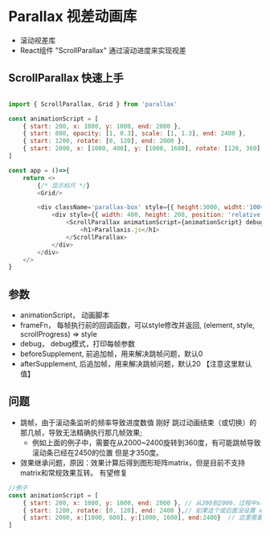 # Parallax 视差动画库
- 滚动视差库
- React组件 "ScrollParallax" 通过滚动进度来实现视差

## ScrollParallax 快速上手


```js

import { ScrollParallax, Grid } from 'parallax'

const animationScript = [
    { start: 200, x: 1000, y: 1000, end: 2000 },
    { start: 800, opacity: [1, 0.3], scale: [1, 1.3], end: 2400 },
    { start: 1200, rotate: [0, 120], end: 2000 },
    { start: 2000, x: [1000, 400], y: [1000, 1600], rotate: [120, 360], end: 2400 },
]

const app = ()=>{
    return <>
        {/* 显示标尺 */}
        <Grid/>

        <div className='parallax-box' style={{ height:3000, widht:'100vw', position:'relative' }}>
            <div style={{ width: 400, height: 200, position: 'relative', top: 800 }}>
                <ScrollParallax animationScript={animationScript} debug={false}>
                    <h1>Parallaxis.js</h1>
                </ScrollParallax>
            </div>
        </div>
    </>
}
```

## 参数

- animationScript， 动画脚本
- frameFn， 每帧执行前的回调函数，可以style修改并返回,  (element, style, scrollProgress) => style
- debug， debug模式，打印每帧参数
- beforeSupplement, 前追加帧，用来解决跳帧问题，默认0
- afterSupplement, 后追加帧，用来解决跳帧问题，默认20 【注意这里默认值】

## 问题
- 跳帧，由于滚动条监听的频率导致进度数值 刚好 跳过动画结束（或切换）的那几帧，导致无法精确执行那几帧效果;
    - 例如上面的例子中，需要在从2000~2400旋转到360度，有可能跳帧导致滚动条已经在2450的位置 但是才350度。
- 效果继承问题，原因：效果计算后得到图形矩阵matrix，但是目前不支持matrix和常规效果互转。 有望修复
```js
//例子
const animationScript = [
    { start: 200, x: 1000, y: 1000, end: 2000 }, // 从200到2000，过程中x移动到1000，y移动到1000
    { start: 1200, rotate: [0, 120], end: 2400 },// 如果这个或后面没设置 x，y的值，会导致2000~2400的400帧里丢失x和y
    { start: 2000, x:[1000, 600], y:[1000, 1600], end:2400}  // 这里需要补后面那400帧 x和y的动效
]
```